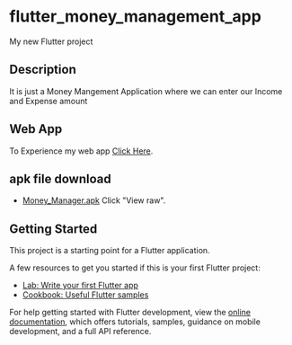 # flutter_money_management_app

My new Flutter project


## Description

It is just a Money Mangement Application where we can enter our Income and Expense amount

## Web App

To Experience my web app [Click Here](https://jerald-joyson.github.io/flutter_money_manager_web/).

 ## apk file download
  * [Money_Manager.apk](Money_Manager) Click "View raw".





## Getting Started

This project is a starting point for a Flutter application.

A few resources to get you started if this is your first Flutter project:

- [Lab: Write your first Flutter app](https://docs.flutter.dev/get-started/codelab)
- [Cookbook: Useful Flutter samples](https://docs.flutter.dev/cookbook)

For help getting started with Flutter development, view the
[online documentation](https://docs.flutter.dev/), which offers tutorials,
samples, guidance on mobile development, and a full API reference.
